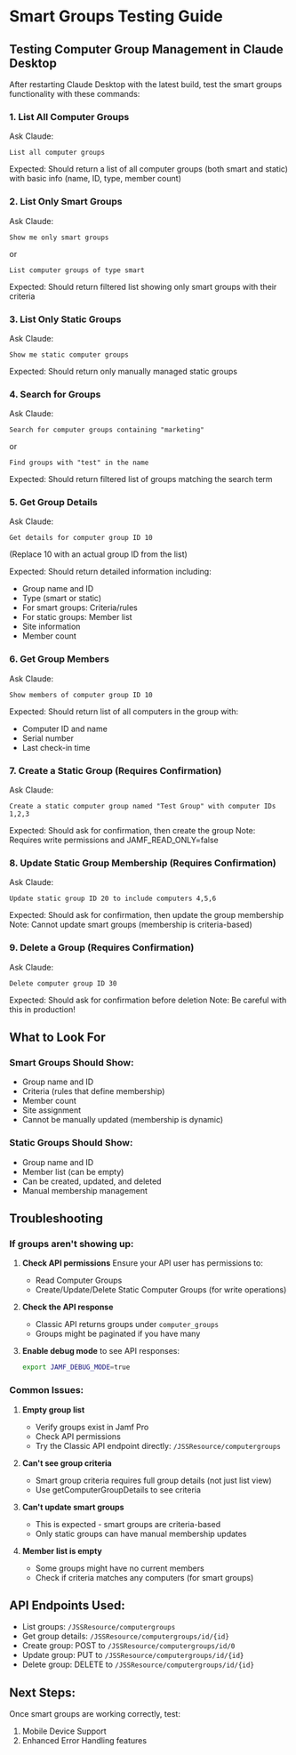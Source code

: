 # Smart Groups Testing Guide

## Testing Computer Group Management in Claude Desktop

After restarting Claude Desktop with the latest build, test the smart groups functionality with these commands:

### 1. List All Computer Groups
Ask Claude:
```
List all computer groups
```

Expected: Should return a list of all computer groups (both smart and static) with basic info (name, ID, type, member count)

### 2. List Only Smart Groups
Ask Claude:
```
Show me only smart groups
```
or
```
List computer groups of type smart
```

Expected: Should return filtered list showing only smart groups with their criteria

### 3. List Only Static Groups
Ask Claude:
```
Show me static computer groups
```

Expected: Should return only manually managed static groups

### 4. Search for Groups
Ask Claude:
```
Search for computer groups containing "marketing"
```
or
```
Find groups with "test" in the name
```

Expected: Should return filtered list of groups matching the search term

### 5. Get Group Details
Ask Claude:
```
Get details for computer group ID 10
```
(Replace 10 with an actual group ID from the list)

Expected: Should return detailed information including:
- Group name and ID
- Type (smart or static)
- For smart groups: Criteria/rules
- For static groups: Member list
- Site information
- Member count

### 6. Get Group Members
Ask Claude:
```
Show members of computer group ID 10
```

Expected: Should return list of all computers in the group with:
- Computer ID and name
- Serial number
- Last check-in time

### 7. Create a Static Group (Requires Confirmation)
Ask Claude:
```
Create a static computer group named "Test Group" with computer IDs 1,2,3
```

Expected: Should ask for confirmation, then create the group
Note: Requires write permissions and JAMF_READ_ONLY=false

### 8. Update Static Group Membership (Requires Confirmation)
Ask Claude:
```
Update static group ID 20 to include computers 4,5,6
```

Expected: Should ask for confirmation, then update the group membership
Note: Cannot update smart groups (membership is criteria-based)

### 9. Delete a Group (Requires Confirmation)
Ask Claude:
```
Delete computer group ID 30
```

Expected: Should ask for confirmation before deletion
Note: Be careful with this in production!

## What to Look For

### Smart Groups Should Show:
- Group name and ID
- Criteria (rules that define membership)
- Member count
- Site assignment
- Cannot be manually updated (membership is dynamic)

### Static Groups Should Show:
- Group name and ID
- Member list (can be empty)
- Can be created, updated, and deleted
- Manual membership management

## Troubleshooting

### If groups aren't showing up:

1. **Check API permissions**
   Ensure your API user has permissions to:
   - Read Computer Groups
   - Create/Update/Delete Static Computer Groups (for write operations)

2. **Check the API response**
   - Classic API returns groups under `computer_groups`
   - Groups might be paginated if you have many

3. **Enable debug mode** to see API responses:
   ```bash
   export JAMF_DEBUG_MODE=true
   ```

### Common Issues:

1. **Empty group list**
   - Verify groups exist in Jamf Pro
   - Check API permissions
   - Try the Classic API endpoint directly: `/JSSResource/computergroups`

2. **Can't see group criteria**
   - Smart group criteria requires full group details (not just list view)
   - Use getComputerGroupDetails to see criteria

3. **Can't update smart groups**
   - This is expected - smart groups are criteria-based
   - Only static groups can have manual membership updates

4. **Member list is empty**
   - Some groups might have no current members
   - Check if criteria matches any computers (for smart groups)

## API Endpoints Used:

- List groups: `/JSSResource/computergroups`
- Get group details: `/JSSResource/computergroups/id/{id}`
- Create group: POST to `/JSSResource/computergroups/id/0`
- Update group: PUT to `/JSSResource/computergroups/id/{id}`
- Delete group: DELETE to `/JSSResource/computergroups/id/{id}`

## Next Steps:

Once smart groups are working correctly, test:
1. Mobile Device Support
2. Enhanced Error Handling features